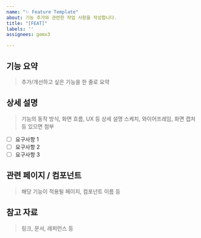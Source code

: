 ```yaml
---
name: "✨ Feature Template"
about: 기능 추가와 관련한 작업 사항을 작성합니다.
title: "[FEAT]"
labels: ''
assignees: gomx3

---
```


## 기능 요약
> 추가/개선하고 싶은 기능을 한 줄로 요약

## 상세 설명
> 기능의 동작 방식, 화면 흐름, UX 등 상세 설명
> 스케치, 와이어프레임, 화면 캡처 등 있으면 첨부
- [ ] 요구사항 1
- [ ] 요구사항 2
- [ ] 요구사항 3

## 관련 페이지 / 컴포넌트
> 해당 기능이 적용될 페이지, 컴포넌트 이름 등

## 참고 자료
> 링크, 문서, 레퍼런스 등

